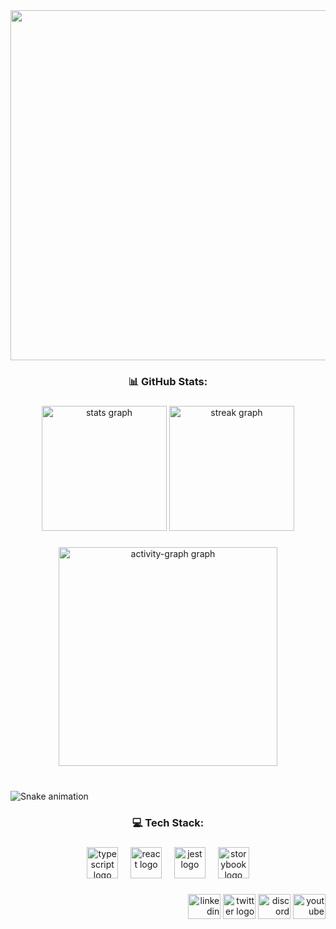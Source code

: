 <div align="center">
  <img height="560" src="https://images8.alphacoders.com/115/1156488.png"  />
</div>

###

<h3 align="center">📊 GitHub Stats:</h3>

###

<div align="center">
  <img src="https://github-readme-stats.vercel.app/api?username=pratik21298&hide_title=false&hide_rank=false&show_icons=true&include_all_commits=true&count_private=true&disable_animations=false&theme=dark&locale=en&hide_border=false&order=1&custom_title=Pratik" height="200" alt="stats graph"  />
  <img src="https://streak-stats.demolab.com?user=pratik21298&locale=en&mode=daily&theme=dark&hide_border=false&border_radius=5&order=3" height="200" alt="streak graph"  />
</div>

###

<div align="center">
  <img src="https://github-readme-activity-graph.vercel.app/graph?username=pratik21298&radius=16&theme=github-dark&area=true&order=5&custom_title=Contribution%20Graph" height="350" alt="activity-graph graph"  />
</div>

###

<br clear="both">

<img src="https://raw.githubusercontent.com/pratik21298/pratik21298/output/snake.svg" alt="Snake animation" />

###

<h3 align="center">💻  Tech Stack:</h3>

###

<div align="center">
  <img src="https://cdn.jsdelivr.net/gh/devicons/devicon/icons/typescript/typescript-original.svg" height="50" alt="typescript logo"  />
  <img width="12" />
  <img src="https://cdn.jsdelivr.net/gh/devicons/devicon/icons/react/react-original.svg" height="50" alt="react logo"  />
  <img width="12" />
  <img src="https://cdn.jsdelivr.net/gh/devicons/devicon/icons/jest/jest-plain.svg" height="50" alt="jest logo"  />
  <img width="12" />
  <img src="https://cdn.jsdelivr.net/gh/devicons/devicon/icons/storybook/storybook-original.svg" height="50" alt="storybook logo"  />
</div>

###

<div align="right">
  <img src="https://raw.githubusercontent.com/maurodesouza/profile-readme-generator/master/src/assets/icons/social/linkedin/default.svg" width="52" height="40" alt="linkedin logo"  />
  <img src="https://raw.githubusercontent.com/maurodesouza/profile-readme-generator/master/src/assets/icons/social/twitter/default.svg" width="52" height="40" alt="twitter logo"  />
  <img src="https://raw.githubusercontent.com/maurodesouza/profile-readme-generator/master/src/assets/icons/social/discord/default.svg" width="52" height="40" alt="discord logo"  />
  <img src="https://raw.githubusercontent.com/maurodesouza/profile-readme-generator/master/src/assets/icons/social/youtube/default.svg" width="52" height="40" alt="youtube logo"  />
</div>

###
